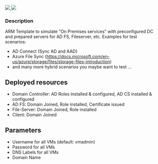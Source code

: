 <a href="https://portal.azure.com/#create/Microsoft.Template/uri/https%3A%2F%2Fraw.githubusercontent.com%2FGetVirtual%2FAzure-ARM%2Fmaster%2FDemo-OnPremAD%2Fazuredeploy.json" target="_blank">
    <img src="http://azuredeploy.net/deploybutton.png"/>
</a>
<a href="http://armviz.io/#/?load=https://raw.githubusercontent.com/GetVirtual/Azure-ARM/master/Demo-OnPremAD/azuredeploy.json" target="_blank">
    <img src="http://armviz.io/visualizebutton.png"/>
</a>


### Description ###

ARM Template to simulate "On Premises services" with preconfigured DC and prepared servers for AD FS, Fileserver, etc.
Examples for test scenarios:
* AD Connect (Sync AD and AAD)
* Azure File Sync (https://docs.microsoft.com/en-us/azure/storage/files/storage-files-introduction)
* and many more hybrid scenarios you maybe want to test ...

## Deployed resources ##
* Domain Controller: AD Roles installed & configured, AD CS installed & configured
* AD FS: Domain Joined, Role installed, Certificate issued
* File-Server: Domain Joined, Role installed
* Client: Domain Joined

## Parameters ##
* Username for all VMs (default: vmadmin)
* Password for all VMs
* DNS Labels for all VMs
* Domain Name





